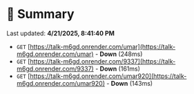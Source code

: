 # 📖 Summary
Last updated: **4/21/2025, 8:41:40 PM**

- `GET` [https://talk-m6gd.onrender.com/umar](https://talk-m6gd.onrender.com/umar) - **Down** (248ms)
- `GET` [https://talk-m6gd.onrender.com/9337](https://talk-m6gd.onrender.com/9337) - **Down** (161ms)
- `GET` [https://talk-m6gd.onrender.com/umar920](https://talk-m6gd.onrender.com/umar920) - **Down** (143ms)
